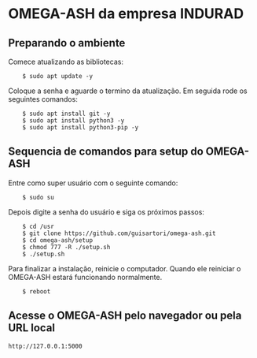 # OMEGA-ASH da empresa INDURAD

## Preparando o ambiente

Comece atualizando as bibliotecas:
```
    $ sudo apt update -y
```
Coloque a senha e aguarde o termino da atualização. Em seguida rode os seguintes comandos:
```
    $ sudo apt install git -y
    $ sudo apt install python3 -y
    $ sudo apt install python3-pip -y
```

## Sequencia de comandos para setup do OMEGA-ASH
Entre como super usuário com o seguinte comando:
```
    $ sudo su
```
Depois digite a senha do usuário e siga os próximos passos:
```
    $ cd /usr
    $ git clone https://github.com/guisartori/omega-ash.git
    $ cd omega-ash/setup
    $ chmod 777 -R ./setup.sh
    $ ./setup.sh
```
Para finalizar a instalação, reinicie o computador. Quando ele reiniciar o OMEGA-ASH estará funcionando normalmente.
```
    $ reboot
``` 

## Acesse o OMEGA-ASH pelo navegador ou pela URL local
`http://127.0.0.1:5000`

<!-- para rodar o cmake:

mkdir build && cd build
cmake ../
make
./hello

para rodar o server
cd server && python serve.py -->


